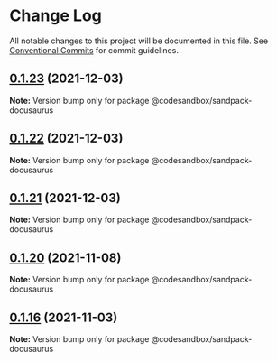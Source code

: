 # Change Log

All notable changes to this project will be documented in this file.
See [Conventional Commits](https://conventionalcommits.org) for commit guidelines.

## [0.1.23](https://github.com/kaqiinono/sandpack/compare/v0.1.22...v0.1.23) (2021-12-03)

**Note:** Version bump only for package @codesandbox/sandpack-docusaurus





## [0.1.22](https://github.com/kaqiinono/sandpack/compare/v0.1.21...v0.1.22) (2021-12-03)

**Note:** Version bump only for package @codesandbox/sandpack-docusaurus





## [0.1.21](https://github.com/kaqiinono/sandpack/compare/v0.1.20...v0.1.21) (2021-12-03)

**Note:** Version bump only for package @codesandbox/sandpack-docusaurus





## [0.1.20](https://github.com/kaqiinono/sandpack/compare/v0.1.19...v0.1.20) (2021-11-08)

**Note:** Version bump only for package @codesandbox/sandpack-docusaurus





## [0.1.16](https://github.com/kaqiinono/sandpack/compare/v0.1.15...v0.1.16) (2021-11-03)

**Note:** Version bump only for package @codesandbox/sandpack-docusaurus

